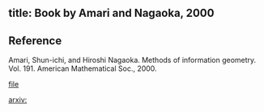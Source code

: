 title: Book by Amari and Nagaoka, 2000 
---

## Reference

Amari, Shun-ichi, and Hiroshi Nagaoka. Methods of information geometry. Vol. 191. American Mathematical Soc., 2000.

[file](/file.pdf)

[arxiv: ]()
